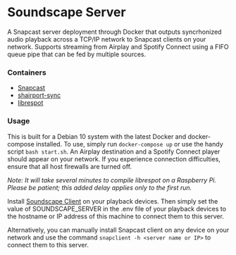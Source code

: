 # Soundscape Server

A Snapcast server deployment through Docker that outputs syncrhonized audio playback across a TCP/IP network to Snapcast clients on your network. Supports streaming from Airplay and Spotify Connect using a FIFO queue pipe that can be fed by multiple sources.

### Containers

- [Snapcast](https://github.com/badaix/snapcast)
- [shairport-sync](https://github.com/mikebrady/shairport-sync)
- [librespot](https://github.com/librespot-org/librespot)

### Usage

This is built for a Debian 10 system with the latest Docker and docker-compose installed. To use, simply run `docker-compose up` or use the handy script `bash start.sh`. An Airplay destination and a Spotify Connect player should appear on your network. If you experience connection difficulties, ensure that all host firewalls are turned off.

*Note: It will take several minutes to compile librespot on a Raspberry Pi. Please be patient; this added delay applies only to the first run.*

Install [Soundscape Client](https://github.com/clcain/soundscape-client) on your playback devices. Then simply set the value of SOUNDSCAPE_SERVER in the .env file of your playback devices to the hostname or IP address of this machine to connect them to this server.

Alternatively, you can manually install Snapcast client on any device on your network and use the command `snapclient -h <server name or IP>` to connect them to this server.
